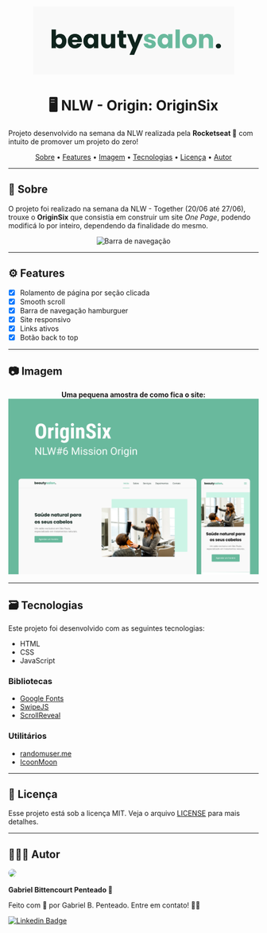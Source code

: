 <div align="center">
    <img src="img/logo.png" alt="Logo">
</div>

<h1 align="center">🖥️ NLW - Origin: OriginSix</h1>

Projeto desenvolvido na semana da NLW realizada pela **Rocketseat 🚀** com intuito de promover um projeto do zero!

<div align="center">
    <a href="#-sobre">Sobre</a> •
    <a href="#%EF%B8%8F-features">Features</a> •
    <a href="#-imagem">Imagem</a> •
    <a href="#%EF%B8%8F-tecnologias">Tecnologias</a> •
    <a href="#-licença">Licença</a> •
    <a href="#-autor">Autor</a>
</div>

---

## 💬 Sobre
<p>
    O projeto foi realizado na semana da NLW - Together (20/06 até 27/06), trouxe o <b>OriginSix</b> que consistia em construir um site <i>One Page</i>, podendo modificá lo por inteiro, dependendo da finalidade do mesmo.
</p>

<div align="center">
    <img src="img/barra-navegaçao-OriginSix.png" alt="Barra de navegação">
</div>

---

## ⚙️ Features

- [x] Rolamento de página por seção clicada
- [x] Smooth scroll
- [x] Barra de navegação hamburguer
- [x] Site responsivo
- [x] Links ativos
- [x] Botão back to top

---

## 📷 Imagem

<div align="center">
    <strong>Uma pequena amostra de como fica o site:</strong>
    <img src="img/preview.png" alt="Preview site">
</div>

---

## 🗃️ Tecnologias

Este projeto foi desenvolvido com as seguintes tecnologias:
* HTML
* CSS
* JavaScript

### Bibliotecas
* [Google Fonts](https://fonts.google.com/)
* [SwipeJS](https://swiperjs.com/)
* [ScrollReveal](https://scrollrevealjs.org/)

### Utilitários
  * [randomuser.me](https://randomuser.me/photos)
  * [IcoonMoon](https://icomoon.io/)


---

## 📁 Licença
Esse projeto está sob a licença MIT. Veja o arquivo [LICENSE](https://github.com/gabrlcj/nlw-together-origin/blob/bb6fa4cc658936665aef310a69c7a38665624762/LICENSE) para mais detalhes.

---

## 👨🏽‍💻 Autor

<img style='border-radius: 50px;' width='170px' src="https://unavatar.now.sh/github/gabrlcj">
<p><b>Gabriel Bittencourt Penteado 🔰</b></p>

Feito com 🤎 por Gabriel B. Penteado. Entre em contato! 👋🏽

[![Linkedin Badge](https://img.shields.io/badge/-Gabriel-orange?style=flat-square&logo=Linkedin&logoColor=white&link=https://www.linkedin.com/in/gabriel-bittencourt-penteado/)](https://www.linkedin.com/in/gabriel-bittencourt-penteado/)
